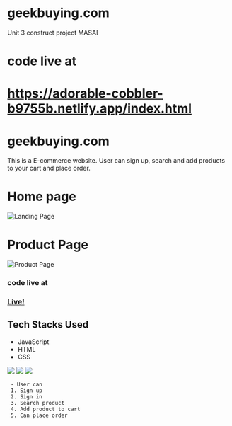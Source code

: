 # geekbuying.com
Unit 3 construct project MASAI
# code live at
# https://adorable-cobbler-b9755b.netlify.app/index.html

# geekbuying.com
 This is a E-commerce website.
User can sign up, search and add products to your cart and place order.
# 

# Home page
![Landing Page](landingPage.png)

# Product Page
![Product Page](geekbuy.png)

### code live at
### [Live!](https://geek-buying-cloned.netlify.app/)

## Tech Stacks Used

- JavaScript
- HTML
- CSS


<p>
   <img src="https://img.icons8.com/color/64/000000/javascript.png"/>
   
   <img src="https://img.icons8.com/color/64/000000/html-5.png"/>
   <img src="https://img.icons8.com/color/64/000000/css3.png" />

 </p>

```
 - User can
 1. Sign up
 2. Sign in
 3. Search product
 4. Add product to cart
 5. Can place order
 ```

